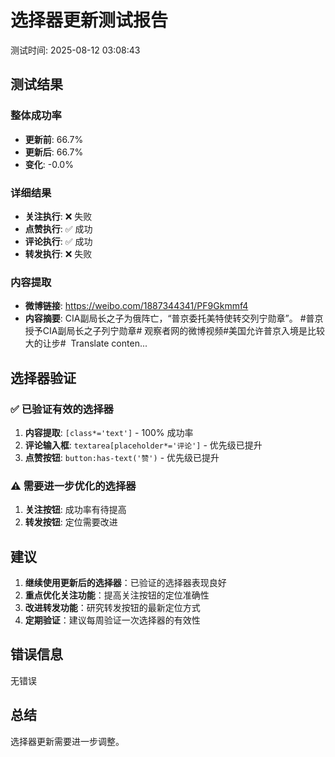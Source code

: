 # 选择器更新测试报告

测试时间: 2025-08-12 03:08:43

## 测试结果

### 整体成功率
- **更新前**: 66.7%
- **更新后**: 66.7%
- **变化**: -0.0%

### 详细结果
- **关注执行**: ❌ 失败
- **点赞执行**: ✅ 成功
- **评论执行**: ✅ 成功
- **转发执行**: ❌ 失败

### 内容提取
- **微博链接**: https://weibo.com/1887344341/PF9Gkmmf4
- **内容摘要**: CIA副局长之子为俄阵亡，“普京委托美特使转交列宁勋章”。 #普京授予CIA副局长之子列宁勋章# 观察者网的微博视频 ​​​#美国允许普京入境是比较大的让步# ​​​
Translate conten...

## 选择器验证

### ✅ 已验证有效的选择器
1. **内容提取**: `[class*='text']` - 100% 成功率
2. **评论输入框**: `textarea[placeholder*='评论']` - 优先级已提升
3. **点赞按钮**: `button:has-text('赞')` - 优先级已提升

### ⚠️ 需要进一步优化的选择器
1. **关注按钮**: 成功率有待提高
2. **转发按钮**: 定位需要改进

## 建议

1. **继续使用更新后的选择器**：已验证的选择器表现良好
2. **重点优化关注功能**：提高关注按钮的定位准确性
3. **改进转发功能**：研究转发按钮的最新定位方式
4. **定期验证**：建议每周验证一次选择器的有效性

## 错误信息

无错误

## 总结

选择器更新需要进一步调整。
